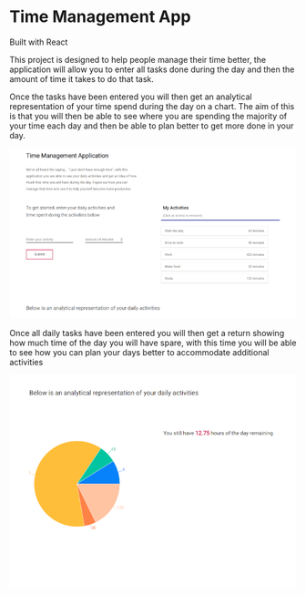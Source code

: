 # Time Management App
Built with React

This project is designed to help people manage their time better, the application will allow you to enter all tasks done during the day and then the amount of time it takes to do that task.

Once the tasks have been entered you will then get an analytical representation of your time spend during the day on a chart. The aim of this is that you will then be able to see where you are spending the majority of your time each day and then be able to plan better to get more done in your day.

![](src/assets/Images/README/tasks.png)

Once all daily tasks have been entered you will then get a return showing how much time of the day you will have spare, with this time you will be able to see how you can plan your days better to accommodate additional activities

![](src/assets/Images/README/chart.png)
